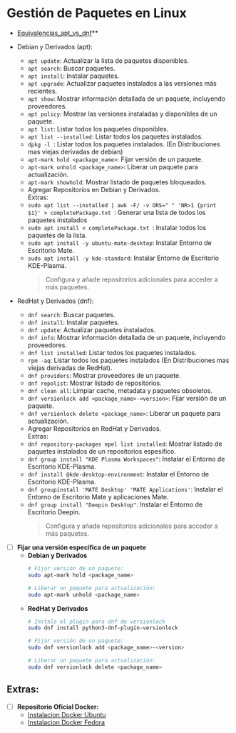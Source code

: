 # Gestión de Paquetes en Linux


  - [Equivalencias_apt_vs_dnf](https://docs.fedoraproject.org/es/quick-docs/dnf-vs-apt/)**
   - Debian y Derivados (apt):
     - `apt update`: Actualizar la lista de paquetes disponibles.
     - `apt search`: Buscar paquetes.
     - `apt install`: Instalar paquetes.
     - `apt upgrade`: Actualizar paquetes instalados a las versiones más recientes.
     - `apt show`: Mostrar información detallada de un paquete, incluyendo proveedores.
     - `apt policy`: Mostrar las versiones instaladas y disponibles de un paquete.
     - `apt list`: Listar todos los paquetes disponibles.
     - `apt list --installed`: Listar todos los paquetes instalados.
     - `dpkg -l `: Listar todos los paquetes instalados. (En Distribuciones mas viejas derivadas de debian)
     - `apt-mark hold <package_name>`: Fijar versión de un paquete.
     - `apt-mark unhold <package_name>`: Liberar un paquete para actualización.
     - `apt-mark showhold`: Mostrar listado de paquetes bloqueados.
     - Agregar Repositorios en Debian y Derivados.
     </br>Extras:</br>
     - `sudo apt list --installed | awk -F/ -v ORS=" " 'NR>1 {print $1}' > completePackage.txt `: Generar una lista de todos los paquetes instalados
     - `sudo apt install < completePackage.txt `: Instalar todos los paquetes de la lista.
     - `sudo apt install -y ubuntu-mate-desktop`: Instalar Entorno de Escritorio Mate.
     - `sudo apt install -y kde-standard`: Instalar Entorno de Escritorio KDE-Plasma.
       > Configura y añade repositorios adicionales para acceder a más paquetes. 
  
   - RedHat y Derivados (dnf):
     - `dnf search`: Buscar paquetes.
     - `dnf install`: Instalar paquetes.
     - `dnf update`: Actualizar paquetes instalados.
     - `dnf info`: Mostrar información detallada de un paquete, incluyendo proveedores.
     - `dnf list installed`: Listar todos los paquetes instalados.
     - `rpm -aq`: Listar todos los paquetes instalados (En Distribuciones mas viejas derivadas de RedHat).
     - `dnf providers`: Mostrar proveedores de un paquete.
     - `dnf repolist`: Mostrar listado de repositorios.
     - `dnf clean all`: Limpiar cache, metadata y paquetes obsoletos.
     - `dnf versionlock add <package_name>-<version>`: Fijar versión de un paquete.
     - `dnf versionlock delete <package_name>`: Liberar un paquete para actualización.
     - Agregar Repositorios en RedHat y Derivados.
     </br>Extras:</br>
     - `dnf repository-packages epel list installed`: Mostrar listado de paquetes instalados de un repositorios espesifico.
     - `dnf group install "KDE Plasma Workspaces"`: Instalar el Entorno de Escritorio KDE-Plasma.
     - `dnf install @kde-desktop-environment`: Instalar el Entorno de Escritorio KDE-Plasma.
     - `dnf groupinstall 'MATE Desktop' 'MATE Applications'`: Instalar el Entorno de Escritorio Mate y aplicaciones Mate.
     - `dnf group install "Deepin Desktop"`: Instalar el Entorno de Escritorio Deepin.
         > Configura y añade repositorios adicionales para acceder a más paquetes.


- [ ] **Fijar una versión específica de un paquete**
  - **Debian y Derivados**
    ```sh
    # Fijar versión de un paquete:
    sudo apt-mark hold <package_name>

    # Liberar un paquete para actualización:
    sudo apt-mark unhold <package_name>
    ```
  - **RedHat y Derivados**
    ```sh
    # Instalo el plugin para dnf de versionlock
    sudo dnf install python3-dnf-plugin-versionlock

    # Fijar versión de un paquete:
    sudo dnf versionlock add <package_name>-<version>

    # Liberar un paquete para actualización:
    sudo dnf versionlock delete <package_name>
    ```



## Extras:
- [ ] **Repositorio Oficial Docker:**
  - [Instalacion Docker Ubuntu](https://docs.docker.com/engine/install/ubuntu/) 
  - [Instalacion Docker Fedora](https://docs.docker.com/engine/install/fedora/)
